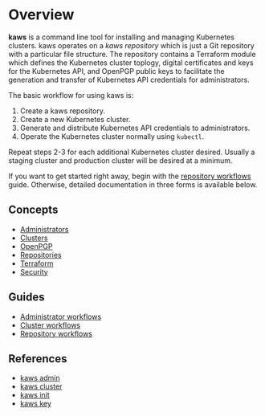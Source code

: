 # Overview

**kaws** is a command line tool for installing and managing Kubernetes clusters.
kaws operates on a *kaws repository* which is just a Git repository with a particular file structure.
The repository contains a Terraform module which defines the Kubernetes cluster toplogy, digital certificates and keys for the Kubernetes API, and OpenPGP public keys to facilitate the generation and transfer of Kubernetes API credentials for administrators.

The basic workflow for using kaws is:

1. Create a kaws repository.
2. Create a new Kubernetes cluster.
3. Generate and distribute Kubernetes API credentials to administrators.
4. Operate the Kubernetes cluster normally using `kubectl`.

Repeat steps 2-3 for each additional Kubernetes cluster desired. Usually a staging cluster and production cluster will be desired at a minimum.

If you want to get started right away, begin with the [repository workflows](guides/repository.md) guide. Otherwise, detailed documentation in three forms is available below.

## Concepts

* [Administrators](concepts/admin.md)
* [Clusters](concepts/cluster.md)
* [OpenPGP](concepts/key.md)
* [Repositories](concepts/repository.md)
* [Terraform](concepts/terraform.md)
* [Security](concepts/security.md)

## Guides

* [Administrator workflows](guides/admin.md)
* [Cluster workflows](guides/cluster.md)
* [Repository workflows](guides/repository.md)

## References

* [kaws admin](references/admin.md)
* [kaws cluster](references/cluster.md)
* [kaws init](references/init.md)
* [kaws key](references/key.md)
